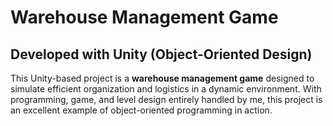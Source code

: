 # Warehouse Management Game

Developed with Unity (Object-Oriented Design)
---
This Unity-based project is a **warehouse management game** designed to simulate efficient organization and logistics in a dynamic environment. With programming, game, and level design entirely handled by me, this project is an excellent example of object-oriented programming in action.
